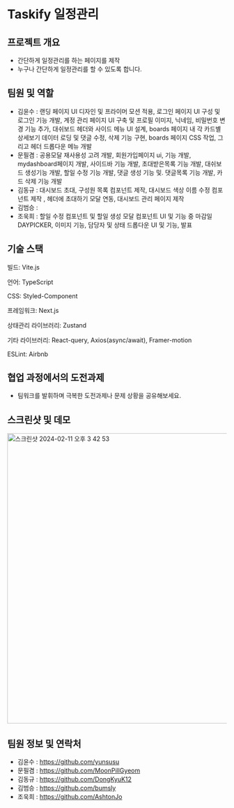 # Taskify 일정관리

## 프로젝트 개요

- 간단하게 일정관리를 하는 페이지를 제작
- 누구나 간단하게 일정관리를 할 수 있도록 합니다.

## 팀원 및 역할

- 김윤수 : 랜딩 페이지 UI 디자인 및 프라이머 모션 적용, 로그인 페이지 UI 구성 및 로그인 기능 개발, 계정 관리 페이지 UI 구축 및 프로필 이미지, 닉네임, 비밀번호 변경 기능 추가, 대쉬보드 헤더와 사이드 메뉴 UI 설계, boards 페이지 내 각 카드별 상세보기 데이터 로딩 및 댓글 수정, 삭제 기능 구현, boards 페이지 CSS 작업, 그리고 헤더 드롭다운 메뉴 개발
- 문필겸 : 공용모달 재사용성 고려 개발, 회원가입페이지 ui, 기능 개발, mydashboard페이지 개발, 사이드바 기능 개발, 초대받은목록 기능 개발, 대쉬보드 생성기능 개발, 할일 수정 기능 개발, 댓글 생성 기능 및. 댓글목록 기능 개발, 카드 삭제 기능 개발
- 김동규 : 대시보드 초대, 구성원 목록 컴포넌트 제작,
  대시보드 색상 이름 수정 컴포넌트 제작 ,
  헤더에 초대하기 모달 연동,
  대시보드 관리 페이지 제작
- 김범승 :
- 조욱희 : 할일 수정 컴포넌트 및 할일 생성 모달 컴포넌트 UI 및 기능 중 마감일 DAYPICKER, 이미지 기능, 담당자 및 상태 드롭다운 UI 및 기능, 발표

## 기술 스택

빌드: Vite.js

언어: TypeScript

CSS: Styled-Component

프레임워크: Next.js

상태관리 라이브러리: Zustand

기타 라이브러리: React-query, Axios(async/await), Framer-motion

ESLint: Airbnb

## 협업 과정에서의 도전과제

- 팀워크를 발휘하며 극복한 도전과제나 문제 상황을 공유해보세요.

## 스크린샷 및 데모

<img width="665" alt="스크린샷 2024-02-11 오후 3 42 53" src="https://github.com/part3-team6/TeamProject/assets/148840514/bb6d860c-d9a2-4f81-a94b-078ab7c1eb0c">

## 팀원 정보 및 연락처

- 김윤수 : https://github.com/yunsusu
- 문필겸 : https://github.com/MoonPillGyeom
- 김동규 : https://github.com/DongKyuK12
- 김범승 : https://github.com/bumsly
- 조욱희 : https://github.com/AshtonJo
